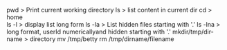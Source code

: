 pwd > Print current working directory
ls > list content in current dir
cd > home	
ls -l > display list long form
ls -la > List hidden files starting with '.'
ls -lna > long format, userId numericallyand hidden starting with '.'
mkdir/tmp/dir-name > directory
mv /tmp/betty
rm /tmp/dirname/filename  
